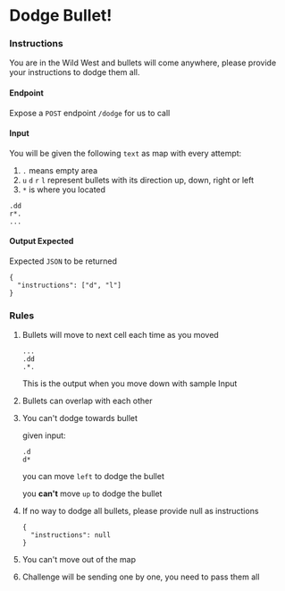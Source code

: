 # Dodge Bullet!

### Instructions

You are in the Wild West and bullets will come anywhere, please provide your instructions to dodge them all.

#### Endpoint
Expose a `POST` endpoint `/dodge` for us to call

#### Input

You will be given the following `text` as map with every attempt:

1. `.` means empty area
1. `u` `d` `r` `l` represent bullets with its direction up, down, right or left
1. `*` is where you located

```
.dd
r*.
...
```

#### Output Expected

Expected `JSON` to be returned

```json5
{
  "instructions": ["d", "l"]
}
```

### Rules

1. Bullets will move to next cell each time as you moved

    ```
    ...
    .dd
    .*.
    ```
    This is the output when you move down with sample Input
1. Bullets can overlap with each other
1. You can't dodge towards bullet

    given input:
    ```
    .d
    d*
    ```

   you can move `left` to dodge the bullet

   you **can't** move `up` to dodge the bullet
1. If no way to dodge all bullets, please provide null as instructions
    ```json5
    {
      "instructions": null
    }
    ```
1. You can't move out of the map
1. Challenge will be sending one by one, you need to pass them all